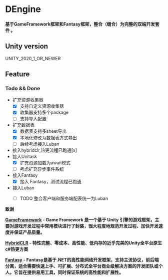 # DEngine
#### 基于GameFramework框架和Fantasy框架，整合（缝合）为完整的双端开发套件 。

## Unity version

UNITY_2020_1_OR_NEWER

## Feature

### Todo && Done
- 扩充资源收集器
  - [x] 支持自定义资源收集器
  - [x] 收集器支持多个package
  - [ ] 支持导入配置
- 扩充数据表
  - [x] 数据表支持多sheet导出  
  - [x] 本地化修改为数据表方式导出
  - [ ] 后续考虑接入Luban 
- 接入hybridclr,热更流程已跑通[x]
- 接入Unitask
  - [x] 扩充资源加载为await模式
  - [ ] 考虑扩充异步事件系统
- 接入Fantasy
  - [x] 接入 Fantasy，测试流程已跑通
- 接入Luban
  - [ ] TODO 整合客户端和服务端配表统一为Luban


<strong>致谢

<a href="https://github.com/EllanJiang/GameFramework.git"><strong>GameFramework</strong></a> - Game Framework 是一个基于 Unity 引擎的游戏框架，主要对游戏开发过程中常用模块进行了封装，很大程度地规范开发过程、加快开发速度并保证产品质量。

<a href="https://github.com/focus-creative-games/hybridclr"><strong>HybridCLR</strong></a> - 特性完整、零成本、高性能、低内存的近乎完美的Unity全平台原生c#热更方案

<a href="https://github.com/qq362946/Fantasy.git"><strong>Fantasy</strong></a> - Fantasy是基于.NET的高性能网络开发框架，支持主流协议，前后端分离，适合需要快速上手、可扩展、分布式全平台商业级解决方案的开发团队或个人。它旨在提供易用工具，同时保证系统的高性能和扩展性。

